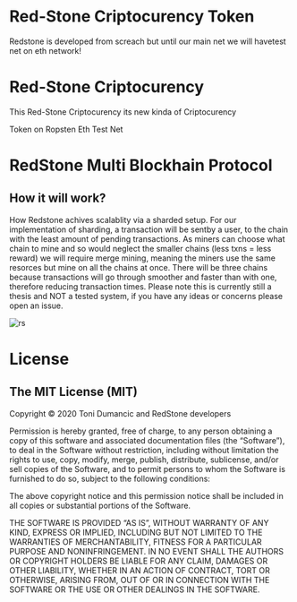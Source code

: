 # Red-Stone Criptocurency Token
Redstone is developed from screach but until our main net we will havetest net on eth network!


# Red-Stone Criptocurency

This Red-Stone Criptocurency its new kinda of Criptocurency 

Token on Ropsten Eth Test Net 
# RedStone Multi Blockhain Protocol

## How it will work?
How Redstone achives scalablity via a sharded setup.
For our implementation of sharding, a transaction will be sentby a user, to the chain with the least amount of pending transactions. As miners can choose what chain to mine and so would neglect the smaller chains (less txns =  less reward) we will require merge mining, meaning the miners use the same resorces but mine on all the chains at once. There will be three chains because transactions will go through smoother and faster than with one, therefore reducing transaction times. 
Please note this is currently still a thesis and NOT a tested system, if you have any ideas or concerns please open an issue.

![rs](https://miro.medium.com/max/368/1*xP-zfedDLDzPgz6ER2XnAw.jpeg)

# License

## The MIT License (MIT)
Copyright © 2020 Toni Dumancic and RedStone developers

Permission is hereby granted, free of charge, to any person obtaining a copy of this software and associated documentation files (the “Software”), to deal in the Software without restriction, including without limitation the rights to use, copy, modify, merge, publish, distribute, sublicense, and/or sell copies of the Software, and to permit persons to whom the Software is furnished to do so, subject to the following conditions:

The above copyright notice and this permission notice shall be included in all copies or substantial portions of the Software.

THE SOFTWARE IS PROVIDED “AS IS”, WITHOUT WARRANTY OF ANY KIND, EXPRESS OR IMPLIED, INCLUDING BUT NOT LIMITED TO THE WARRANTIES OF MERCHANTABILITY, FITNESS FOR A PARTICULAR PURPOSE AND NONINFRINGEMENT. IN NO EVENT SHALL THE AUTHORS OR COPYRIGHT HOLDERS BE LIABLE FOR ANY CLAIM, DAMAGES OR OTHER LIABILITY, WHETHER IN AN ACTION OF CONTRACT, TORT OR OTHERWISE, ARISING FROM, OUT OF OR IN CONNECTION WITH THE SOFTWARE OR THE USE OR OTHER DEALINGS IN THE SOFTWARE.

